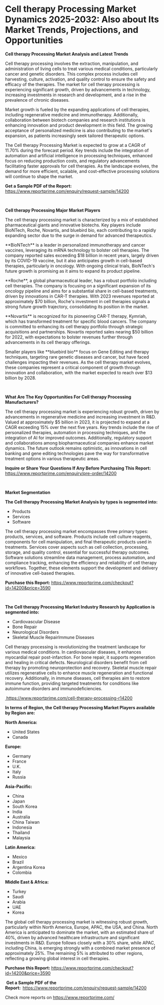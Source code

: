<p><h1>Cell therapy Processing Market Dynamics 2025-2032: Also about Its Market Trends, Projections, and Opportunities</h1></p><p><strong>Cell therapy Processing Market Analysis and Latest Trends</strong></p>
<p><p>Cell therapy processing involves the extraction, manipulation, and administration of living cells to treat various medical conditions, particularly cancer and genetic disorders. This complex process includes cell harvesting, culture, activation, and quality control to ensure the safety and efficacy of the therapies. The market for cell therapy processing is experiencing significant growth, driven by advancements in technology, increasing investments in research and development, and a rise in the prevalence of chronic diseases.</p><p>Market growth is fueled by the expanding applications of cell therapies, including regenerative medicine and immunotherapy. Additionally, collaboration between biotech companies and research institutions is enhancing innovation and product development in this field. The growing acceptance of personalized medicine is also contributing to the market's expansion, as patients increasingly seek tailored therapeutic options.</p><p>The Cell therapy Processing Market is expected to grow at a CAGR of 11.70% during the forecast period. Key trends include the integration of automation and artificial intelligence in processing techniques, enhanced focus on reducing production costs, and regulatory advancements facilitating faster approvals for cell therapies. As the landscape evolves, the demand for more efficient, scalable, and cost-effective processing solutions will continue to shape the market.</p></p>
<p><strong>Get a Sample PDF of the Report:&nbsp;</strong> <a href="https://www.reportprime.com/enquiry/request-sample/14200?utm_campaign=2288&utm_medium=2&utm_source=Github&utm_content=ia&utm_term=20032025&utm_id=cell-therapy-processing">https://www.reportprime.com/enquiry/request-sample/14200</a></p>
<p>&nbsp;</p>
<p><strong>Cell therapy Processing Major Market Players</strong></p>
<p><p>The cell therapy processing market is characterized by a mix of established pharmaceutical giants and innovative biotechs. Key players include BioNTech, Roche, Novartis, and bluebird bio, each contributing to a rapidly expanding sector due to the surge in demand for advanced therapeutics.</p><p>**BioNTech** is a leader in personalized immunotherapy and cancer vaccines, leveraging its mRNA technology to bolster cell therapies. The company reported sales exceeding $18 billion in recent years, largely driven by its COVID-19 vaccine, but it also anticipates growth in cell-based therapies, particularly in oncology. With ongoing clinical trials, BioNTech's future growth is promising as it aims to expand its product pipeline.</p><p>**Roche**, a global pharmaceutical leader, has a robust portfolio including cell therapies. The company is focusing on a significant expansion of its oncology pipeline and aims for a substantial share in cell-based treatments, driven by innovations in CAR-T therapies. With 2023 revenues reported at approximately $70 billion, Roche's investment in cell therapies signals a strong future growth trajectory, consolidating its position in the market.</p><p>**Novartis** is recognized for its pioneering CAR-T therapy, Kymriah, which has transformed treatment for specific blood cancers. The company is committed to enhancing its cell therapy portfolio through strategic acquisitions and partnerships. Novartis reported sales nearing $50 billion for 2022, with expectations to bolster revenues further through advancements in its cell therapy offerings.</p><p>Smaller players like **bluebird bio** focus on Gene Editing and therapy techniques, targeting rare genetic diseases and cancer, but have faced challenges impacting their revenues. As the cell therapy market evolves, these companies represent a critical component of growth through innovation and collaboration, with the market expected to reach over $13 billion by 2028.</p></p>
<p>&nbsp;</p>
<p><strong>What Are The Key Opportunities For Cell therapy Processing Manufacturers?</strong></p>
<p><p>The cell therapy processing market is experiencing robust growth, driven by advancements in regenerative medicine and increasing investment in R&D. Valued at approximately $5 billion in 2023, it is projected to expand at a CAGR exceeding 15% over the next five years. Key trends include the rise of personalized therapies, automation in processing techniques, and the integration of AI for improved outcomes. Additionally, regulatory support and collaborations among biopharmaceutical companies enhance market dynamics. The future outlook remains optimistic, as innovations in cell banking and gene editing technologies pave the way for transformative treatment options in various therapeutic areas.</p></p>
<p><strong>Inquire or Share Your Questions If Any Before Purchasing This Report:</strong> <a href="https://www.reportprime.com/enquiry/pre-order/14200?utm_campaign=2288&utm_medium=2&utm_source=Github&utm_content=ia&utm_term=20032025&utm_id=cell-therapy-processing">https://www.reportprime.com/enquiry/pre-order/14200</a></p>
<p>&nbsp;</p>
<p><strong>Market Segmentation</strong></p>
<p><strong>The Cell therapy Processing Market Analysis by types is segmented into:</strong></p>
<p><ul><li>Products</li><li>Services</li><li>Software</li></ul></p>
<p><p>The cell therapy processing market encompasses three primary types: products, services, and software. Products include cell culture reagents, components for cell manipulation, and final therapeutic products used in treatments. Services cover aspects such as cell collection, processing, storage, and quality control, essential for successful therapy outcomes. Software solutions streamline data management, process automation, and compliance tracking, enhancing the efficiency and reliability of cell therapy workflows. Together, these elements support the development and delivery of innovative cell-based therapies.</p></p>
<p><strong>Purchase this Report:&nbsp;</strong><a href="https://www.reportprime.com/checkout?id=14200&price=3590&utm_campaign=2288&utm_medium=2&utm_source=Github&utm_content=ia&utm_term=20032025&utm_id=cell-therapy-processing">https://www.reportprime.com/checkout?id=14200&price=3590</a></p>
<p>&nbsp;</p>
<p><strong>The Cell therapy Processing Market Industry Research by Application is segmented into:</strong></p>
<p><ul><li>Cardiovascular Disease</li><li>Bone Repair</li><li>Neurological Disorders</li><li>Skeletal Muscle RepairImmune Diseases</li></ul></p>
<p><p>Cell therapy processing is revolutionizing the treatment landscape for various medical conditions. In cardiovascular diseases, it enhances myocardial repair post-infarction. For bone repair, it supports regeneration and healing in critical defects. Neurological disorders benefit from cell therapy by promoting neuroprotection and recovery. Skeletal muscle repair utilizes regenerative cells to enhance muscle regeneration and functional recovery. Additionally, in immune diseases, cell therapies aim to restore immune function, providing targeted treatments for conditions like autoimmune disorders and immunodeficiencies.</p></p>
<p><a href="https://www.reportprime.com/cell-therapy-processing-r14200?utm_campaign=2288&utm_medium=2&utm_source=Github&utm_content=ia&utm_term=20032025&utm_id=cell-therapy-processing">&nbsp;https://www.reportprime.com/cell-therapy-processing-r14200</a></p>
<p><strong>In terms of Region, the Cell therapy Processing Market Players available by Region are:</strong></p>
<p>
    <p> <strong> North America: </strong>
        <ul>
            <li>United States</li>
            <li>Canada</li>
        </ul>
        </p> 
    <p> <strong> Europe: </strong>
        <ul>
            <li>Germany</li>
            <li>France</li>
            <li>U.K.</li>
            <li>Italy</li>
            <li>Russia</li>
        </ul>
        </p> 
    <p> <strong> Asia-Pacific: </strong>
        <ul>
            <li>China</li>
            <li>Japan</li>
            <li>South Korea</li>
            <li>India</li>
            <li>Australia</li>
            <li>China Taiwan</li>
            <li>Indonesia</li>
            <li>Thailand</li>
            <li>Malaysia</li>
        </ul>
        </p> 
    <p> <strong> Latin America: </strong>
        <ul>
            <li>Mexico</li>
            <li>Brazil</li>
            <li>Argentina Korea</li>
            <li>Colombia</li>
        </ul>
        </p> 
    <p> <strong> Middle East & Africa: </strong>
        <ul>
            <li>Turkey</li>
            <li>Saudi</li>
            <li>Arabia</li>
            <li>UAE</li>
            <li>Korea</li>
        </ul>
    </p>
    </p>
<p><p>The global cell therapy processing market is witnessing robust growth, particularly within North America, Europe, APAC, the USA, and China. North America is anticipated to dominate the market, with an estimated share of 40%, driven by advanced healthcare infrastructure and significant investments in R&D. Europe follows closely with a 30% share, while APAC, including China, is emerging strongly with a combined market presence of approximately 25%. The remaining 5% is attributed to other regions, reflecting a growing global interest in cell therapies.</p></p>
<p><strong>Purchase this Report: </strong><a href="https://www.reportprime.com/checkout?id=14200&price=3590&utm_campaign=2288&utm_medium=2&utm_source=Github&utm_content=ia&utm_term=20032025&utm_id=cell-therapy-processing">https://www.reportprime.com/checkout?id=14200&price=3590</a></p>
<p>&nbsp;<strong>Get a Sample PDF of the Report:&nbsp;&nbsp;</strong><a href="https://www.reportprime.com/enquiry/request-sample/14200?utm_campaign=2288&utm_medium=2&utm_source=Github&utm_content=ia&utm_term=20032025&utm_id=cell-therapy-processing">https://www.reportprime.com/enquiry/request-sample/14200</a></p>
<p><strong></strong></p>
<p>Check more reports on <a href="https://www.reportprime.com/?utm_campaign=2288&utm_medium=2&utm_source=Github&utm_content=ia&utm_term=20032025&utm_id=cell-therapy-processing">https://www.reportprime.com/</a></p>